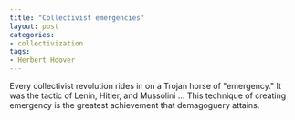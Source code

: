 ```yaml
---
title: "Collectivist emergencies"
layout: post
categories:
- collectivization
tags:
- Herbert Hoover
---
```


Every collectivist revolution rides in on a Trojan horse of "emergency." It was the tactic of Lenin, Hitler, and Mussolini ... This technique of creating emergency is the greatest achievement that demagoguery attains.
